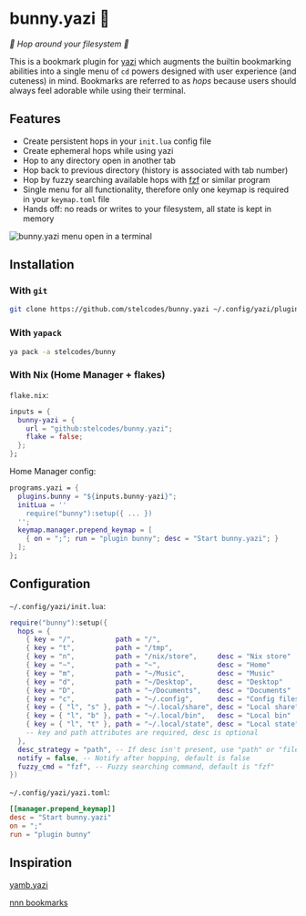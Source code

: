 # bunny.yazi 🐰

*🩷 Hop around your filesystem 🩷*

This is a bookmark plugin for [yazi](https://github.com/sxyazi/yazi) which augments the builtin bookmarking abilities into a single menu of `cd` powers designed with user experience (and cuteness) in mind. Bookmarks are referred to as *hops* because users should always feel adorable while using their terminal.

## Features

- Create persistent hops in your `init.lua` config file
- Create ephemeral hops while using yazi
- Hop to any directory open in another tab
- Hop back to previous directory (history is associated with tab number)
- Hop by fuzzy searching available hops with [fzf](https://github.com/junegunn/fzf) or similar program
- Single menu for all functionality, therefore only one keymap is required in your `keymap.toml` file
- Hands off: no reads or writes to your filesystem, all state is kept in memory

<img src="https://i.imgur.com/9OKQJUT.png" alt="bunny.yazi menu open in a terminal"/>

## Installation

### With `git`

```sh
git clone https://github.com/stelcodes/bunny.yazi ~/.config/yazi/plugins/bunny.yazi
```

### With `yapack`

```sh
ya pack -a stelcodes/bunny
```

### With Nix (Home Manager + flakes)

`flake.nix`:
```nix
inputs = {
  bunny-yazi = {
    url = "github:stelcodes/bunny.yazi";
    flake = false;
  };
};
```

Home Manager config:
```nix
programs.yazi = {
  plugins.bunny = "${inputs.bunny-yazi}";
  initLua = ''
    require("bunny"):setup({ ... })
  '';
  keymap.manager.prepend_keymap = [
    { on = ";"; run = "plugin bunny"; desc = "Start bunny.yazi"; }
  ];
};
```

## Configuration
`~/.config/yazi/init.lua`:
```lua
require("bunny"):setup({
  hops = {
    { key = "/",          path = "/",                                    },
    { key = "t",          path = "/tmp",                                 },
    { key = "n",          path = "/nix/store",     desc = "Nix store"    },
    { key = "~",          path = "~",              desc = "Home"         },
    { key = "m",          path = "~/Music",        desc = "Music"        },
    { key = "d",          path = "~/Desktop",      desc = "Desktop"      },
    { key = "D",          path = "~/Documents",    desc = "Documents"    },
    { key = "c",          path = "~/.config",      desc = "Config files" },
    { key = { "l", "s" }, path = "~/.local/share", desc = "Local share"  },
    { key = { "l", "b" }, path = "~/.local/bin",   desc = "Local bin"    },
    { key = { "l", "t" }, path = "~/.local/state", desc = "Local state"  },
    -- key and path attributes are required, desc is optional
  },
  desc_strategy = "path", -- If desc isn't present, use "path" or "filename", default is "path"
  notify = false, -- Notify after hopping, default is false
  fuzzy_cmd = "fzf", -- Fuzzy searching command, default is "fzf"
})
```

`~/.config/yazi/yazi.toml`:
```toml
[[manager.prepend_keymap]]
desc = "Start bunny.yazi"
on = ";"
run = "plugin bunny"
```

## Inspiration

[yamb.yazi](https://github.com/h-hg/yamb.yazi)

[nnn bookmarks](https://github.com/jarun/nnn/wiki/Basic-use-cases#add-bookmarks)
